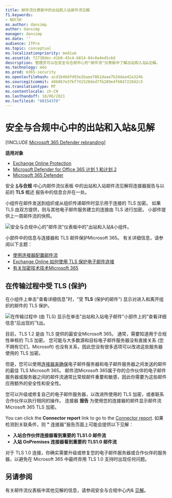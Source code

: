 ```yaml
---
title: 邮件流仪表板中的出站和入站邮件流见解
f1.keywords:
- NOCSH
ms.author: dansimp
author: dansimp
manager: dansimp
ms.date: ''
audience: ITPro
ms.topic: conceptual
ms.localizationpriority: medium
ms.assetid: f2738dec-41b0-43c4-b814-84c0a4e45c6d
description: 管理员可以在安全与合规中心的"邮件流"仪表板中了解出站和入站&见解。
ms.technology: mdo
ms.prod: m365-security
ms.openlocfilehash: acd1b46dfd93e2baee7861daae7b24daa42a324b
ms.sourcegitcommit: d4b867e37bf741528ded7fb289e4f6847228d2c5
ms.translationtype: MT
ms.contentlocale: zh-CN
ms.lasthandoff: 10/06/2021
ms.locfileid: "60154370"
---
```

# <a name="outbound-and-inbound-mail-flow-insight-in-the-security--compliance-center"></a>安全与合规中心中的出站和入站&见解

[!INCLUDE [Microsoft 365 Defender rebranding](../includes/microsoft-defender-for-office.md)]

**适用对象**
- [Exchange Online Protection](exchange-online-protection-overview.md)
- [Microsoft Defender for Office 365 计划 1 和计划 2](defender-for-office-365.md)
- [Microsoft 365 Defender](../defender/microsoft-365-defender.md)

安全 [&](https://protection.office.com)**与合规** 中心内邮件流仪表板 [](mail-flow-insights-v2.md)中的出站和入站邮件流见解将连接器报告与以前的 **TLS** 概述 [](view-mail-flow-reports.md#connector-report)报告中的信息合并在一处。

小组件在邮件发送到组织或从组织传递邮件时显示用于连接的 TLS 加密。 如果 TLS 由双方提供，则与其他电子邮件服务建立的连接由 TLS 进行加密。 小部件提供上一周邮件流的快照。

![安全与合规中心的"邮件流"仪表板中的"出站和入站&小组件。](../../media/mfi-outbound-and-inbound-mail-flow-report-widget.png)

小部件中的信息与连接器和 TLS 邮件保护Microsoft 365。 有关详细信息，请参阅以下主题：

- [使用连接器配置邮件流](/exchange/mail-flow-best-practices/use-connectors-to-configure-mail-flow/use-connectors-to-configure-mail-flow)
- [Exchange Online 如何使用 TLS 保护电子邮件连接](../../compliance/exchange-online-uses-tls-to-secure-email-connections.md)
- [有关加密技术技术Microsoft 365](../../compliance/technical-reference-details-about-encryption.md)

## <a name="message-protected-in-transit-by-tls"></a>在传输过程中受 TLS (保护) 

在小组件上单击"查看详细信息"时，"受 **TLS** (保护的邮件") 显示对进入和离开组织的邮件的 TLS 保护。

![在传输过程中 (由 TLS) 显示在单击"出站和入站电子邮件"小部件上的"查看详细信息"后出现的飞出。](../../media/mfi-outbound-and-inbound-mail-flow-report-details.png)

目前，TLS 1.2 是由 TLS 提供的最安全Microsoft 365。 通常，需要知道用于合规性审核的 TLS 加密。 您可能与大多数源和目标电子邮件服务器没有直接关系 (您不拥有它们，Microsoft) 也没有关系，因此您没有很多选项可以改进这些服务器使用的 TLS 加密。

但是，您可以使用[连接器来确保](/exchange/mail-flow-best-practices/use-connectors-to-configure-mail-flow/use-connectors-to-configure-mail-flow)电子邮件服务器和电子邮件服务器之间发送的邮件的最佳 TLS Microsoft 365。 邮件流Microsoft 365属于你的合作伙伴的电子邮件服务器或服务器之间的邮件流通常比常规邮件重要和敏感，因此你需要为这些邮件应用额外的安全性和安全性。

您可以升级或修复自己的电子邮件服务器，以改进所使用的 TLS 加密，或者联系合作伙伴以执行相同的操作。 连接器 **报告** 为使用您的连接器的邮件显示邮件流Microsoft 365 TLS 加密。

You can click the **Connector report** link to go to the [Connector report](view-mail-flow-reports.md#connector-report). 如果检测到关联条件，则 **"** 连接器"报告页面上可能会提供以下见解：

- **入站合作伙伴连接器看到重要的 TLS1.0 邮件流**
- **入站 OnPremises 连接器看到重要的 TLS1.0 邮件流**

对于 TLS 1.0 连接，你确实需要升级或修复您的电子邮件服务器或合作伙伴的服务器，以避免在 Microsoft 365 中最终弃用 TLS 1.0 支持时出现任何问题。

## <a name="see-also"></a>另请参阅

有关邮件流仪表板中其他见解的信息，请参阅安全与合规中心内& [见解](mail-flow-insights-v2.md)。